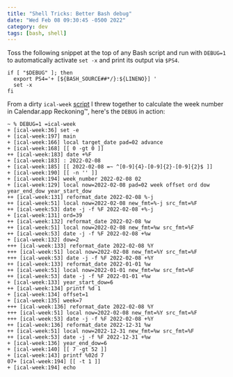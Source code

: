 ```yaml
---
title: "Shell Tricks: Better Bash debug"
date: "Wed Feb 08 09:30:45 -0500 2022"
category: dev
tags: [bash, shell]
---
```


Toss the following snippet at the top of any Bash script and run with
`DEBUG=1` to automatically activate `set -x` and print its output via `$PS4`.

```
if [ "$DEBUG" ]; then
  export PS4='+ [${BASH_SOURCE##*/}:${LINENO}] '
  set -x
fi
```

From a dirty `ical-week` [script][1] I threw together to calculate the week
number in Calendar.app Reckoning™, here's the `DEBUG` in action:

```
~ % DEBUG=1 =ical-week
+ [ical-week:36] set -e
+ [ical-week:197] main
+ [ical-week:166] local target_date pad=02 advance
+ [ical-week:168] [[ 0 -gt 0 ]]
++ [ical-week:183] date +%F
+ [ical-week:183] : 2022-02-08
+ [ical-week:185] [[ 2022-02-08 =~ ^[0-9]{4}-[0-9]{2}-[0-9]{2}$ ]]
+ [ical-week:190] [[ -n '' ]]
+ [ical-week:194] week_number 2022-02-08 02
+ [ical-week:129] local now=2022-02-08 pad=02 week offset ord dow year_end_dow year_start_dow
++ [ical-week:131] reformat_date 2022-02-08 %-j
++ [ical-week:51] local now=2022-02-08 new_fmt=%-j src_fmt=%F
++ [ical-week:53] date -j -f %F 2022-02-08 +%-j
+ [ical-week:131] ord=39
++ [ical-week:132] reformat_date 2022-02-08 %w
++ [ical-week:51] local now=2022-02-08 new_fmt=%w src_fmt=%F
++ [ical-week:53] date -j -f %F 2022-02-08 +%w
+ [ical-week:132] dow=2
+++ [ical-week:133] reformat_date 2022-02-08 %Y
+++ [ical-week:51] local now=2022-02-08 new_fmt=%Y src_fmt=%F
+++ [ical-week:53] date -j -f %F 2022-02-08 +%Y
++ [ical-week:133] reformat_date 2022-01-01 %w
++ [ical-week:51] local now=2022-01-01 new_fmt=%w src_fmt=%F
++ [ical-week:53] date -j -f %F 2022-01-01 +%w
+ [ical-week:133] year_start_dow=6
++ [ical-week:134] printf %d 1
+ [ical-week:134] offset=1
+ [ical-week:135] week=7
+++ [ical-week:136] reformat_date 2022-02-08 %Y
+++ [ical-week:51] local now=2022-02-08 new_fmt=%Y src_fmt=%F
+++ [ical-week:53] date -j -f %F 2022-02-08 +%Y
++ [ical-week:136] reformat_date 2022-12-31 %w
++ [ical-week:51] local now=2022-12-31 new_fmt=%w src_fmt=%F
++ [ical-week:53] date -j -f %F 2022-12-31 +%w
+ [ical-week:136] year_end_dow=6
+ [ical-week:140] [[ 7 -gt 52 ]]
+ [ical-week:143] printf %02d 7
07+ [ical-week:194] [[ -t 1 ]]
+ [ical-week:194] echo
```

[1]: https://github.com/itspriddle/dotfiles/blob/c74e0ecbec44ca5febb12ce64242613792dfaa28/bin/ical-week
